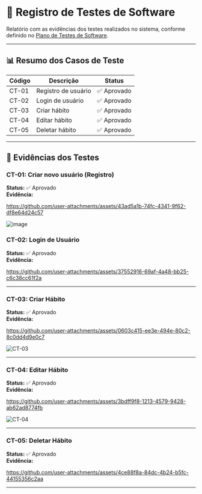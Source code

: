 # 📄 Registro de Testes de Software

Relatório com as evidências dos testes realizados no sistema, conforme definido no [Plano de Testes de Software](8-Plano%20de%20Testes%20de%20Software.md).

---

## 📊 Resumo dos Casos de Teste

| Código  | Descrição         | Status   |
|---------|-------------------|----------|
| CT-01   | Registro de usuário  | ✅ Aprovado |
| CT-02   | Login de usuário  | ✅ Aprovado |
| CT-03   | Criar hábito      | ✅ Aprovado |
| CT-04   | Editar hábito     | ✅ Aprovado |
| CT-05   | Deletar hábito    | ✅ Aprovado |

---

## 🧪 Evidências dos Testes

### CT-01: Criar novo usuário (Registro)

**Status:** ✅ Aprovado  
**Evidência:**  

https://github.com/user-attachments/assets/43ad5a1b-74fc-4341-9f62-df8e64d24c57

![image](https://github.com/user-attachments/assets/fc216450-d2ff-4525-988c-9355e31aef8f)

### CT-02: Login de Usuário

**Status:** ✅ Aprovado  
**Evidência:**  

https://github.com/user-attachments/assets/37552916-69af-4a48-bb25-c6c38cc61f2a

---

### CT-03: Criar Hábito

**Status:** ✅ Aprovado  
**Evidência:**  

https://github.com/user-attachments/assets/0603c415-ee3e-494e-80c2-8c0dd4d9e0c7

![CT-03](https://github.com/user-attachments/assets/206719fd-e089-498f-8d73-a624cbd621bc)

---

### CT-04: Editar Hábito

**Status:** ✅ Aprovado  
**Evidência:**  

https://github.com/user-attachments/assets/3bdff9f8-1213-4579-9428-ab62ad8774fb

![CT-04](https://github.com/user-attachments/assets/a0073512-6f6c-4bfd-8f8f-2995528be51f)

---

### CT-05: Deletar Hábito

**Status:** ✅ Aprovado  
**Evidência:**  

https://github.com/user-attachments/assets/4ce88f8a-84dc-4b24-b5fc-44155356c2aa

---
